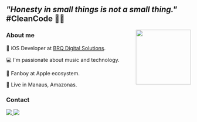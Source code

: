 

<h2><i>"Honesty in small things is not a small thing."</i> #CleanCode ✌🏼</h2>

<img align='right' src="https://i.imgur.com/V7BdhK6.png" width="150">

<h3>About me </h3>

<p>📱 iOS Developer at <a href="http://www.brq.com/">BRQ Digital Solutions</a>.</p>

<p>💻 I'm passionate about music and technology.</p>

<p> Fanboy at Apple ecosystem.</p>

<p>📍 Live in Manaus, Amazonas.</p>



<h3>Contact</h3>



<p>
  <a href="https://www.linkedin.com/in/jeffersonlalor/">
    <img src="https://img.shields.io/badge/jeffersonlalor-%230077B5.svg?&style=flat-square&logo=linkedin&logoColor=white">
  </a>
  <a href="mailto:jeffersonlalor19@gmail.com">
  	<img src="https://img.shields.io/badge/jeffersonlalor19@gmail.com-c14438?style=flat-square&logo=Gmail&logoColor=white">
  </a>
</p>

